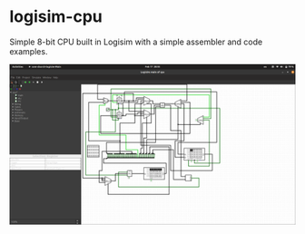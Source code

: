 # logisim-cpu
Simple 8-bit CPU built in Logisim with a simple assembler and code examples.

![Screenshot](Screenshot.png)
